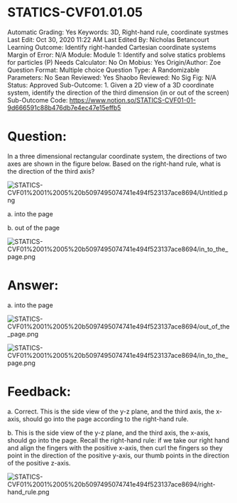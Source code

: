 # STATICS-CVF01.01.05

Automatic Grading: Yes
Keywords: 3D, Right-hand rule, coordinate systmes
Last Edit: Oct 30, 2020 11:22 AM
Last Edited By: Nicholas Betancourt
Learning Outcome: Identify right-handed Cartesian coordinate systems
Margin of Error: N/A
Module: Module 1: Identify and solve statics problems for particles (P)
Needs Calculator: No
On Mobius: Yes
Origin/Author: Zoe
Question Format: Multiple choice
Question Type: A
Randomizable Parameters: No
Sean Reviewed: Yes
Shaobo Reviewed: No
Sig Fig: N/A
Status: Approved
Sub-Outcome: 1. Given a 2D view of a 3D coordinate system, identify the direction of the third dimension (in or out of the screen)
Sub-Outcome Code: https://www.notion.so/STATICS-CVF01-01-9d666591c88b476db7e4ec47e15effb5

# Question:

In a three dimensional rectangular coordinate system, the directions of two axes are shown in the figure below. Based on the right-hand rule, what is the direction of the third axis?

![STATICS-CVF01%2001%2005%20b5097495074741e494f523137ace8694/Untitled.png](STATICS-CVF01%2001%2005%20b5097495074741e494f523137ace8694/Untitled.png)

a. into the page

b. out of the page

![STATICS-CVF01%2001%2005%20b5097495074741e494f523137ace8694/in_to_the_page.png](STATICS-CVF01%2001%2005%20b5097495074741e494f523137ace8694/in_to_the_page.png)

# Answer:

a. into the page

![STATICS-CVF01%2001%2005%20b5097495074741e494f523137ace8694/out_of_the_page.png](STATICS-CVF01%2001%2005%20b5097495074741e494f523137ace8694/out_of_the_page.png)

![STATICS-CVF01%2001%2005%20b5097495074741e494f523137ace8694/in_to_the_page.png](STATICS-CVF01%2001%2005%20b5097495074741e494f523137ace8694/in_to_the_page.png)

# Feedback:

a. Correct. This is the side view of the y-z plane, and the third axis, the x-axis, should go into the page according to the right-hand rule.

b. This is the side view of the y-z plane, and the third axis, the x-axis, should go into the page. Recall the right-hand rule: if we take our right hand and align the fingers with the positive x-axis, then curl the fingers so they point in the direction of the positive y-axis, our thumb points in the direction of the positive z-axis.

![STATICS-CVF01%2001%2005%20b5097495074741e494f523137ace8694/right-hand_rule.png](STATICS-CVF01%2001%2005%20b5097495074741e494f523137ace8694/right-hand_rule.png)